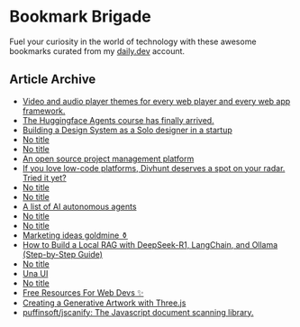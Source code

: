 # Bookmark Brigade
Fuel your curiosity in the world of technology with these awesome bookmarks curated from my [daily.dev](https://app.daily.dev/Anmol-Baranwal) account.

## Article Archive

<!-- DAILY-DEV-BOOKMARKS:START -->
- [Video and audio player themes for every web player and every web app framework.](https://app.daily.dev/posts/xdJIgOzQ5?utm_source=rss&utm_medium=bookmarks&utm_campaign=iWZFqWGzJuZ3TMf4ZW9aZ)
- [The Huggingface Agents course has finally arrived.](https://app.daily.dev/posts/3qTCjJvA8?utm_source=rss&utm_medium=bookmarks&utm_campaign=iWZFqWGzJuZ3TMf4ZW9aZ)
- [Building a Design System as a Solo designer in a startup](https://app.daily.dev/posts/A7im9p3LS?utm_source=rss&utm_medium=bookmarks&utm_campaign=iWZFqWGzJuZ3TMf4ZW9aZ)
- [No title](https://app.daily.dev/posts/ChdkPLUk3?utm_source=rss&utm_medium=bookmarks&utm_campaign=iWZFqWGzJuZ3TMf4ZW9aZ)
- [No title](https://app.daily.dev/posts/X8h0Z9oP4?utm_source=rss&utm_medium=bookmarks&utm_campaign=iWZFqWGzJuZ3TMf4ZW9aZ)
- [An open source project management platform](https://app.daily.dev/posts/zvVMp9Iyj?utm_source=rss&utm_medium=bookmarks&utm_campaign=iWZFqWGzJuZ3TMf4ZW9aZ)
- [If you love low-code platforms, Divhunt deserves a spot on your radar. Tried it yet?](https://app.daily.dev/posts/gjDs6x5O7?utm_source=rss&utm_medium=bookmarks&utm_campaign=iWZFqWGzJuZ3TMf4ZW9aZ)
- [No title](https://app.daily.dev/posts/DuHciy9RN?utm_source=rss&utm_medium=bookmarks&utm_campaign=iWZFqWGzJuZ3TMf4ZW9aZ)
- [No title](https://app.daily.dev/posts/2z4rxyawh?utm_source=rss&utm_medium=bookmarks&utm_campaign=iWZFqWGzJuZ3TMf4ZW9aZ)
- [A list of AI autonomous agents](https://app.daily.dev/posts/7MWi8CZ7W?utm_source=rss&utm_medium=bookmarks&utm_campaign=iWZFqWGzJuZ3TMf4ZW9aZ)
- [No title](https://app.daily.dev/posts/im6pigTQi?utm_source=rss&utm_medium=bookmarks&utm_campaign=iWZFqWGzJuZ3TMf4ZW9aZ)
- [No title](https://app.daily.dev/posts/9G3F7slVq?utm_source=rss&utm_medium=bookmarks&utm_campaign=iWZFqWGzJuZ3TMf4ZW9aZ)
- [Marketing ideas goldmine ⚱️](https://app.daily.dev/posts/Gy0LQkRog?utm_source=rss&utm_medium=bookmarks&utm_campaign=iWZFqWGzJuZ3TMf4ZW9aZ)
- [How to Build a Local RAG with DeepSeek-R1, LangChain, and Ollama &lpar;Step-by-Step Guide&rpar;](https://app.daily.dev/posts/aZ9n4zJeR?utm_source=rss&utm_medium=bookmarks&utm_campaign=iWZFqWGzJuZ3TMf4ZW9aZ)
- [No title](https://app.daily.dev/posts/W4Q69UpJc?utm_source=rss&utm_medium=bookmarks&utm_campaign=iWZFqWGzJuZ3TMf4ZW9aZ)
- [Una UI](https://app.daily.dev/posts/DufvX0niI?utm_source=rss&utm_medium=bookmarks&utm_campaign=iWZFqWGzJuZ3TMf4ZW9aZ)
- [No title](https://app.daily.dev/posts/5PuzZaVSD?utm_source=rss&utm_medium=bookmarks&utm_campaign=iWZFqWGzJuZ3TMf4ZW9aZ)
- [Free Resources For Web Devs ✨](https://app.daily.dev/posts/cDME33Pqx?utm_source=rss&utm_medium=bookmarks&utm_campaign=iWZFqWGzJuZ3TMf4ZW9aZ)
- [Creating a Generative Artwork with Three.js](https://app.daily.dev/posts/Y2RnSOwyC?utm_source=rss&utm_medium=bookmarks&utm_campaign=iWZFqWGzJuZ3TMf4ZW9aZ)
- [puffinsoft/jscanify: The Javascript document scanning library.](https://app.daily.dev/posts/9xfu54rKW?utm_source=rss&utm_medium=bookmarks&utm_campaign=iWZFqWGzJuZ3TMf4ZW9aZ)
<!-- DAILY-DEV-BOOKMARKS:END -->
